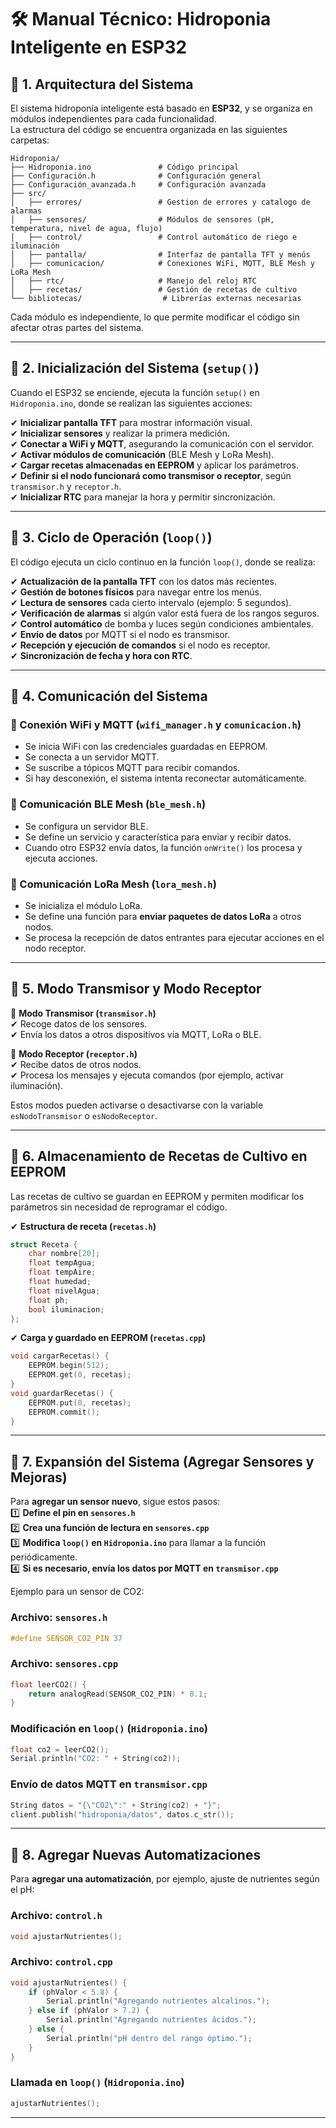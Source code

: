 
# 🛠️ **Manual Técnico: Hidroponia Inteligente en ESP32**  

## 📌 **1. Arquitectura del Sistema**  

El sistema hidroponía inteligente está basado en **ESP32**, y se organiza en módulos independientes para cada funcionalidad.  
La estructura del código se encuentra organizada en las siguientes carpetas:  

```plaintext
Hidroponia/
├── Hidroponia.ino               # Código principal
├── Configuración.h              # Configuración general
├── Configuración_avanzada.h     # Configuración avanzada
├── src/
│   ├── errores/                 # Gestion de errores y catalogo de alarmas
│   ├── sensores/                # Módulos de sensores (pH, temperatura, nivel de agua, flujo)
│   ├── control/                 # Control automático de riego e iluminación
│   ├── pantalla/                # Interfaz de pantalla TFT y menús
│   ├── comunicacion/            # Conexiones WiFi, MQTT, BLE Mesh y LoRa Mesh
│   ├── rtc/                     # Manejo del reloj RTC
│   ├── recetas/                 # Gestión de recetas de cultivo
└── bibliotecas/                  # Librerías externas necesarias
```

Cada módulo es independiente, lo que permite modificar el código sin afectar otras partes del sistema.  

---

## 📌 **2. Inicialización del Sistema (`setup()`)**  

Cuando el ESP32 se enciende, ejecuta la función `setup()` en `Hidroponia.ino`, donde se realizan las siguientes acciones:  

✔ **Inicializar pantalla TFT** para mostrar información visual.  
✔ **Inicializar sensores** y realizar la primera medición.  
✔ **Conectar a WiFi y MQTT**, asegurando la comunicación con el servidor.  
✔ **Activar módulos de comunicación** (BLE Mesh y LoRa Mesh).  
✔ **Cargar recetas almacenadas en EEPROM** y aplicar los parámetros.  
✔ **Definir si el nodo funcionará como transmisor o receptor**, según `transmisor.h` y `receptor.h`.  
✔ **Inicializar RTC** para manejar la hora y permitir sincronización.  

---

## 📌 **3. Ciclo de Operación (`loop()`)**  

El código ejecuta un ciclo continuo en la función `loop()`, donde se realiza:  

✔ **Actualización de la pantalla TFT** con los datos más recientes.  
✔ **Gestión de botones físicos** para navegar entre los menús.  
✔ **Lectura de sensores** cada cierto intervalo (ejemplo: 5 segundos).  
✔ **Verificación de alarmas** si algún valor está fuera de los rangos seguros.  
✔ **Control automático** de bomba y luces según condiciones ambientales.  
✔ **Envío de datos** por MQTT si el nodo es transmisor.  
✔ **Recepción y ejecución de comandos** si el nodo es receptor.  
✔ **Sincronización de fecha y hora con RTC**.  

---

## 📌 **4. Comunicación del Sistema**  

### **🔹 Conexión WiFi y MQTT (`wifi_manager.h` y `comunicacion.h`)**  
- Se inicia WiFi con las credenciales guardadas en EEPROM.  
- Se conecta a un servidor MQTT.  
- Se suscribe a tópicos MQTT para recibir comandos.  
- Si hay desconexión, el sistema intenta reconectar automáticamente.  

### **🔹 Comunicación BLE Mesh (`ble_mesh.h`)**  
- Se configura un servidor BLE.  
- Se define un servicio y característica para enviar y recibir datos.  
- Cuando otro ESP32 envía datos, la función `onWrite()` los procesa y ejecuta acciones.  

### **🔹 Comunicación LoRa Mesh (`lora_mesh.h`)**  
- Se inicializa el módulo LoRa.  
- Se define una función para **enviar paquetes de datos LoRa** a otros nodos.  
- Se procesa la recepción de datos entrantes para ejecutar acciones en el nodo receptor.  

---

## 📌 **5. Modo Transmisor y Modo Receptor**  

📡 **Modo Transmisor (`transmisor.h`)**  
✔ Recoge datos de los sensores.  
✔ Envía los datos a otros dispositivos vía MQTT, LoRa o BLE.  

🎯 **Modo Receptor (`receptor.h`)**  
✔ Recibe datos de otros nodos.  
✔ Procesa los mensajes y ejecuta comandos (por ejemplo, activar iluminación).  

Estos modos pueden activarse o desactivarse con la variable `esNodoTransmisor` o `esNodoReceptor`.  

---

## 📌 **6. Almacenamiento de Recetas de Cultivo en EEPROM**  

Las recetas de cultivo se guardan en EEPROM y permiten modificar los parámetros sin necesidad de reprogramar el código.  

✔ **Estructura de receta (`recetas.h`)**  
```cpp
struct Receta {
    char nombre[20];
    float tempAgua;
    float tempAire;
    float humedad;
    float nivelAgua;
    float ph;
    bool iluminacion;
};
```
✔ **Carga y guardado en EEPROM (`recetas.cpp`)**  
```cpp
void cargarRecetas() {
    EEPROM.begin(512);
    EEPROM.get(0, recetas);
}
void guardarRecetas() {
    EEPROM.put(0, recetas);
    EEPROM.commit();
}
```

---

## 📌 **7. Expansión del Sistema (Agregar Sensores y Mejoras)**  

Para **agregar un sensor nuevo**, sigue estos pasos:  
1️⃣ **Define el pin en `sensores.h`**  
2️⃣ **Crea una función de lectura en `sensores.cpp`**  
3️⃣ **Modifica `loop()` en `Hidroponia.ino`** para llamar a la función periódicamente.  
4️⃣ **Si es necesario, envía los datos por MQTT en `transmisor.cpp`**  

Ejemplo para un sensor de CO2:  

### **Archivo: `sensores.h`**  
```cpp
#define SENSOR_CO2_PIN 37
```

### **Archivo: `sensores.cpp`**  
```cpp
float leerCO2() {
    return analogRead(SENSOR_CO2_PIN) * 0.1;
}
```

### **Modificación en `loop()` (`Hidroponia.ino`)**  
```cpp
float co2 = leerCO2();
Serial.println("CO2: " + String(co2));
```

### **Envío de datos MQTT en `transmisor.cpp`**  
```cpp
String datos = "{\"CO2\":" + String(co2) + "}";
client.publish("hidroponia/datos", datos.c_str());
```

---

## 📌 **8. Agregar Nuevas Automatizaciones**  

Para **agregar una automatización**, por ejemplo, ajuste de nutrientes según el pH:  

### **Archivo: `control.h`**  
```cpp
void ajustarNutrientes();
```

### **Archivo: `control.cpp`**  
```cpp
void ajustarNutrientes() {
    if (phValor < 5.8) {
        Serial.println("Agregando nutrientes alcalinos.");
    } else if (phValor > 7.2) {
        Serial.println("Agregando nutrientes ácidos.");
    } else {
        Serial.println("pH dentro del rango óptimo.");
    }
}
```

### **Llamada en `loop()` (`Hidroponia.ino`)**  
```cpp
ajustarNutrientes();
```

---

